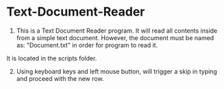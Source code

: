 # Text-Document-Reader

1. This is a Text Document Reader program. It will read all contents inside from a simple text document. However, the document must be named as: "Document.txt" in order
for program to read it.

It is located in the scripts folder.

2. Using keyboard keys and left mouse button, will trigger a skip in typing and proceed with the new row.
